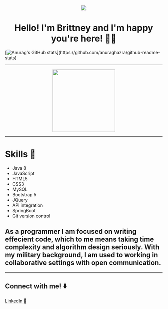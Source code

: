 <div id="header" align="center">
  <img src="https://user-images.githubusercontent.com/110069445/234941799-0cf7bcfd-7389-470e-b530-f1f03497498d.jpg" />
  <h1> Hello! I'm Brittney and I'm happy you're here! 👋🏾 </h1>
</div>

[![Anurag's GitHub stats](https://github-readme-stats.vercel.app/api?username=BrittneyBrinson&theme=synthwave&show_icons="true")](https://github.com/anuraghazra/github-readme-stats)
  
<hr> 

<div id="header" align="center">
 <img src="https://media.giphy.com/media/487L0pNZKONFN01oHO/giphy.gif" width="200"/>
</div>  
<hr>
<h1> Skills 🧩 </h1>
  <ul>
  <li>Java 8</li>
  <li>JavaScript</li>
  <li>HTML5</li>
  <li>CSS3</li>
  <li>MySQL</li> 
  <li>Bootstrap 5</li>
  <li>JQuery</li>
  <li>API integration</li>
  <li>SpringBoot</li>
  <li>Git version control</li>  
  </ul>
<h2>As a programmer I am focused on writing effecient code, which to me means taking time complexity and algorithm design seriously. With my military background, I am used to working in collaborative settings with open communication. </h2>
<hr>

## Connect with me! ⬇️
<a href="https://www.linkedin.com/in/brittney-brinson-b623bb245/">LinkedIn 💼</a>


